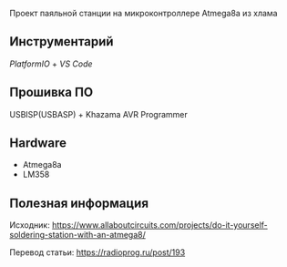 Проект паяльной станции на микроконтроллере Atmega8a из хлама

## Инструментарий
*PlatformIO* + *VS Code*

## Прошивка ПО
USBISP(USBASP) + Khazama AVR Programmer

## Hardware
- Atmega8a
- LM358

## Полезная информация
Исходник: https://www.allaboutcircuits.com/projects/do-it-yourself-soldering-station-with-an-atmega8/

Перевод статьи: https://radioprog.ru/post/193


